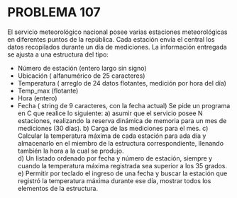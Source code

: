 # PROBLEMA 107

El servicio meteorológico nacional posee varias estaciones meteorológicas en diferentes puntos 
de la república. Cada estación envía el central los datos recopilados durante un día de 
mediciones. La información entregada se ajusta a una estructura del tipo: 
- Número de estación (entero largo sin signo) 
- Ubicación ( alfanumérico de 25 caracteres) 
- Temperatura ( arreglo de 24 datos flotantes, medición por hora del día) 
- Temp_max (flotante) 
- Hora (entero) 
- Fecha ( string de 9 caracteres, con la fecha actual) 
Se pide un programa en C que realice lo siguiente: 
a) asumir que el servicio posee N estaciones, realizando la reserva dinámica de memoria para 
un mes de mediciones (30 días). 
b) Carga de las mediciones para el mes. 
c) Calcular la temperatura máxima de cada  estación para ada día y almacenarlo en el miembro 
de la estructura correspondiente, llenando también la hora a la cual se produjo.    
d) Un listado ordenado por fecha y número de estación, siempre y cuando la temperatura máxima 
registrada sea superior a los 35 grados. 
e) Permitir por teclado el ingreso de una fecha y buscar la estación que registró la temperatura 
máxima durante ese día, mostrar todos los elementos de la estructura.